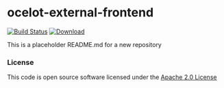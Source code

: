 # ocelot-external-frontend

[![Build Status](https://travis-ci.org/hmrc/ocelot-external-frontend.svg)](https://travis-ci.org/hmrc/ocelot-external-frontend) [ ![Download](https://api.bintray.com/packages/hmrc/releases/ocelot-external-frontend/images/download.svg) ](https://bintray.com/hmrc/releases/ocelot-external-frontend/_latestVersion)

This is a placeholder README.md for a new repository

### License

This code is open source software licensed under the [Apache 2.0 License]("http://www.apache.org/licenses/LICENSE-2.0.html")